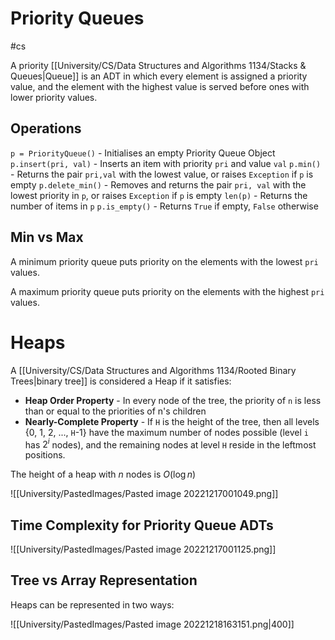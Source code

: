 # Priority Queues
#cs 


A priority [[University/CS/Data Structures and Algorithms 1134/Stacks & Queues|Queue]] is an ADT in which every element is assigned a priority value, and the element with the highest value is served before ones with lower priority values. 

## Operations

`p = PriorityQueue()` - Initialises an empty Priority Queue Object
`p.insert(pri, val)` - Inserts an item with priority `pri` and value `val`
`p.min()` - Returns the pair `pri,val` with the lowest value, or raises `Exception` if `p` is empty 
`p.delete_min()` - Removes and returns the pair `pri, val` with the lowest priority in `p`, or raises `Exception` if `p` is empty 
`len(p)` - Returns the number of items in  `p`
`p.is_empty()` - Returns `True` if empty, `False` otherwise


## Min vs Max

A minimum priority queue puts priority on the elements with the lowest `pri` values. 

A maximum priority queue puts priority on the elements with the highest `pri` values.

# Heaps

A [[University/CS/Data Structures and Algorithms 1134/Rooted Binary Trees|binary tree]] is considered a Heap if it satisfies:

- **Heap Order Property** - In every node of the tree, the priority of `n` is less than or equal to the priorities of n's children
- **Nearly-Complete Property** - If `H` is the height of the tree, then all levels {0, 1, 2, ..., `H`-1} have the maximum number of nodes possible (level `i` has $2^i$ nodes), and the remaining nodes at level `H` reside in the leftmost positions.

The height of a heap with $n$ nodes is $O(\log n)$ 

![[University/PastedImages/Pasted image 20221217001049.png]]

## Time Complexity for Priority Queue ADTs

![[University/PastedImages/Pasted image 20221217001125.png]]


## Tree vs Array Representation

Heaps can be represented in two ways:

![[University/PastedImages/Pasted image 20221218163151.png|400]]

